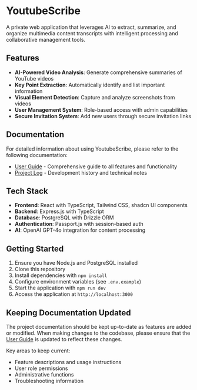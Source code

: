 # YoutubeScribe

A private web application that leverages AI to extract, summarize, and organize multimedia content transcripts with intelligent processing and collaborative management tools.

## Features

- **AI-Powered Video Analysis**: Generate comprehensive summaries of YouTube videos
- **Key Point Extraction**: Automatically identify and list important information
- **Visual Element Detection**: Capture and analyze screenshots from videos
- **User Management System**: Role-based access with admin capabilities
- **Secure Invitation System**: Add new users through secure invitation links

## Documentation

For detailed information about using YoutubeScribe, please refer to the following documentation:

- [User Guide](docs/USER_GUIDE.md) - Comprehensive guide to all features and functionality
- [Project Log](PROJECT_LOG.md) - Development history and technical notes

## Tech Stack

- **Frontend**: React with TypeScript, Tailwind CSS, shadcn UI components
- **Backend**: Express.js with TypeScript
- **Database**: PostgreSQL with Drizzle ORM
- **Authentication**: Passport.js with session-based auth
- **AI**: OpenAI GPT-4o integration for content processing

## Getting Started

1. Ensure you have Node.js and PostgreSQL installed
2. Clone this repository
3. Install dependencies with `npm install`
4. Configure environment variables (see `.env.example`)
5. Start the application with `npm run dev`
6. Access the application at `http://localhost:3000`

## Keeping Documentation Updated

The project documentation should be kept up-to-date as features are added or modified. When making changes to the codebase, please ensure that the [User Guide](docs/USER_GUIDE.md) is updated to reflect these changes.

Key areas to keep current:
- Feature descriptions and usage instructions
- User role permissions
- Administrative functions
- Troubleshooting information